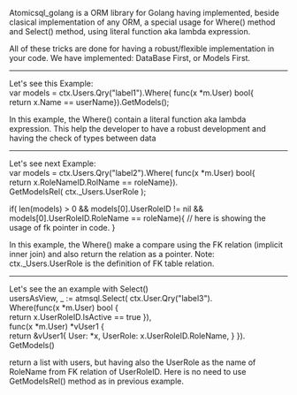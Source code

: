 Atomicsql_golang is a ORM library for Golang having implemented, beside clasical implementation of any ORM, a special usage for Where() method and Select() method, using literal function aka lambda expression.

All of these tricks are done for having a robust/flexible implementation in your code.
We have implemented: DataBase First, or Models First.

------------------------------------------
Let's see this Example:<br/> 
var models = ctx.Users.Qry("label1").Where( func(x *m.User) bool{<br/> 
                        return x.Name == userName}).GetModels();<br/>

In this example, the Where() contain a literal function aka lambda expression. This help the developer to have a robust development and having the check of types between data

------------------------------------------
Let's see next Example:<br/> 
var models = ctx.Users.Qry("label2").Where( func(x *m.User) bool{<br/> 
                        return x.RoleNameID.RolName == roleName}).<br/> 
                GetModelsRel( ctx._Users.UserRole );

if( len(models) > 0 && models[0].UserRoleID != nil && models[0].UserRoleID.RoleName == roleName){ 
    // here is showing the usage of fk pointer in code. 
}

In this example, the Where() make a compare using the FK relation (implicit inner join) and also return the relation as a pointer. Note: ctx._Users.UserRole is the definition of FK table relation.

------------------------------------------
Let's see the an example with Select()<br/>
usersAsView, _ := atmsql.Select( ctx.User.Qry("label3").<br/> 
                      Where(func(x *m.User) bool {<br/> 
                           return x.UserRoleID.IsActive == true }),<br/> 
                      func(x *m.User) *vUser1 {<br/> 
                            return &vUser1{ User: *x, UserRole: x.UserRoleID.RoleName, } }).<br/>
                      GetModels()

return a list with users, but having also the UserRole as the name of RoleName from FK relation of UserRoleID. Here is no need to use GetModelsRel() method as in previous example.